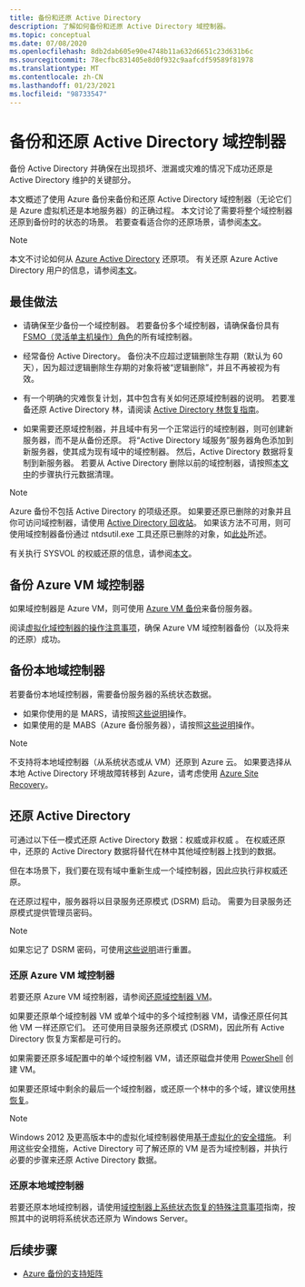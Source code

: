 ```yaml
---
title: 备份和还原 Active Directory
description: 了解如何备份和还原 Active Directory 域控制器。
ms.topic: conceptual
ms.date: 07/08/2020
ms.openlocfilehash: 8db2dab605e90e4748b11a632d6651c23d631b6c
ms.sourcegitcommit: 78ecfbc831405e8d0f932c9aafcdf59589f81978
ms.translationtype: MT
ms.contentlocale: zh-CN
ms.lasthandoff: 01/23/2021
ms.locfileid: "98733547"
---
```

# <a name="back-up-and-restore-active-directory-domain-controllers"></a>备份和还原 Active Directory 域控制器

备份 Active Directory 并确保在出现损坏、泄漏或灾难的情况下成功还原是 Active Directory 维护的关键部分。

本文概述了使用 Azure 备份来备份和还原 Active Directory 域控制器（无论它们是 Azure 虚拟机还是本地服务器）的正确过程。 本文讨论了需要将整个域控制器还原到备份时的状态的场景。 若要查看适合你的还原场景，请参阅[本文](/windows-server/identity/ad-ds/manage/ad-forest-recovery-determine-how-to-recover)。  

>[!NOTE]
> 本文不讨论如何从 [Azure Active Directory](../active-directory/fundamentals/active-directory-whatis.md) 还原项。 有关还原 Azure Active Directory 用户的信息，请参阅[本文](../active-directory/fundamentals/active-directory-users-restore.md)。

## <a name="best-practices"></a>最佳做法

- 请确保至少备份一个域控制器。 若要备份多个域控制器，请确保备份具有 [FSMO（灵活单主机操作）角色](/windows-server/identity/ad-ds/plan/planning-operations-master-role-placement)的所有域控制器。

- 经常备份 Active Directory。 备份决不应超过逻辑删除生存期（默认为 60 天），因为超过逻辑删除生存期的对象将被“逻辑删除”，并且不再被视为有效。

- 有一个明确的灾难恢复计划，其中包含有关如何还原域控制器的说明。 若要准备还原 Active Directory 林，请阅读 [Active Directory 林恢复指南](/windows-server/identity/ad-ds/manage/ad-forest-recovery-guide)。

- 如果需要还原域控制器，并且域中有另一个正常运行的域控制器，则可创建新服务器，而不是从备份还原。 将“Active Directory 域服务”服务器角色添加到新服务器，使其成为现有域中的域控制器。 然后，Active Directory 数据将复制到新服务器。 若要从 Active Directory 删除以前的域控制器，请按照[本文中](/windows-server/identity/ad-ds/deploy/ad-ds-metadata-cleanup)的步骤执行元数据清理。

>[!NOTE]
>Azure 备份不包括 Active Directory 的项级还原。 如果要还原已删除的对象并且你可访问域控制器，请使用 [Active Directory 回收站](/windows-server/identity/ad-ds/get-started/adac/introduction-to-active-directory-administrative-center-enhancements--level-100-#ad_recycle_bin_mgmt)。 如果该方法不可用，则可使用域控制器备份通过 ntdsutil.exe 工具还原已删除的对象，如[此处](https://support.microsoft.com/help/840001/how-to-restore-deleted-user-accounts-and-their-group-memberships-in-ac)所述。
>
>有关执行 SYSVOL 的权威还原的信息，请参阅[本文](/windows-server/identity/ad-ds/manage/ad-forest-recovery-authoritative-recovery-sysvol)。

## <a name="backing-up-azure-vm-domain-controllers"></a>备份 Azure VM 域控制器

如果域控制器是 Azure VM，则可使用 [Azure VM 备份](backup-azure-vms-introduction.md)来备份服务器。

阅读[虚拟化域控制器的操作注意事项](/windows-server/identity/ad-ds/get-started/virtual-dc/virtualized-domain-controllers-hyper-v#operational-considerations-for-virtualized-domain-controllers)，确保 Azure VM 域控制器备份（以及将来的还原）成功。

## <a name="backing-up-on-premises-domain-controllers"></a>备份本地域控制器

若要备份本地域控制器，需要备份服务器的系统状态数据。

- 如果你使用的是 MARS，请按照[这些说明](backup-azure-system-state.md)操作。
- 如果使用的是 MABS（Azure 备份服务器），请按照[这些说明](backup-mabs-system-state-and-bmr.md)操作。

>[!NOTE]
> 不支持将本地域控制器（从系统状态或从 VM）还原到 Azure 云。 如果要选择从本地 Active Directory 环境故障转移到 Azure，请考虑使用 [Azure Site Recovery](../site-recovery/site-recovery-active-directory.md)。

## <a name="restoring-active-directory"></a>还原 Active Directory

可通过以下任一模式还原 Active Directory 数据：权威或非权威 。 在权威还原中，还原的 Active Directory 数据将替代在林中其他域控制器上找到的数据。

但在本场景下，我们要在现有域中重新生成一个域控制器，因此应执行非权威还原。

在还原过程中，服务器将以目录服务还原模式 (DSRM) 启动。 需要为目录服务还原模式提供管理员密码。

>[!NOTE]
>如果忘记了 DSRM 密码，可使用[这些说明](/previous-versions/windows/it-pro/windows-server-2012-r2-and-2012/cc754363(v=ws.11))进行重置。

### <a name="restoring-azure-vm-domain-controllers"></a>还原 Azure VM 域控制器

若要还原 Azure VM 域控制器，请参阅[还原域控制器 VM](backup-azure-arm-restore-vms.md#restore-domain-controller-vms)。

如果要还原单个域控制器 VM 或单个域中的多个域控制器 VM，请像还原任何其他 VM 一样还原它们。 还可使用目录服务还原模式 (DSRM)，因此所有 Active Directory 恢复方案都是可行的。

如果需要还原多域配置中的单个域控制器 VM，请还原磁盘并使用 [PowerShell](backup-azure-vms-automation.md#restore-the-disks) 创建 VM。

如果要还原域中剩余的最后一个域控制器，或还原一个林中的多个域，建议使用[林恢复](/windows-server/identity/ad-ds/manage/ad-forest-recovery-single-domain-in-multidomain-recovery)。

>[!NOTE]
> Windows 2012 及更高版本中的虚拟化域控制器使用[基于虚拟化的安全措施](/windows-server/identity/ad-ds/introduction-to-active-directory-domain-services-ad-ds-virtualization-level-100#virtualization-based-safeguards)。 利用这些安全措施，Active Directory 可了解还原的 VM 是否为域控制器，并执行必要的步骤来还原 Active Directory 数据。

### <a name="restoring-on-premises-domain-controllers"></a>还原本地域控制器

若要还原本地域控制器，请使用[域控制器上系统状态恢复的特殊注意事项](backup-azure-restore-system-state.md#special-considerations-for-system-state-recovery-on-a-domain-controller)指南，按照其中的说明将系统状态还原为 Windows Server。

## <a name="next-steps"></a>后续步骤

- [Azure 备份的支持矩阵](backup-support-matrix.md)